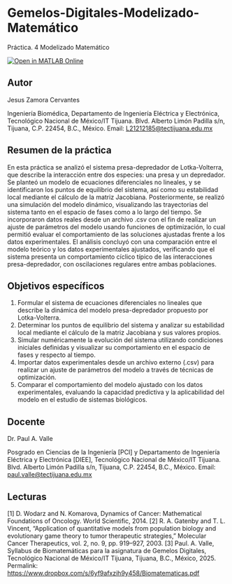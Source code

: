 # Gemelos-Digitales-Modelizado-Matemático
Práctica. 4 Modelizado Matemático

[![Open in MATLAB Online](https://www.mathworks.com/images/responsive/global/open-in-matlab-online.svg)](https://matlab.mathworks.com/open/github/v1?repo=JesusZamora14/Gemelos-Digitales-Modelizado-Matem-tico)

## Autor
Jesus Zamora Cervantes

Ingeniería Biomédica, Departamento de Ingeniería Eléctrica y Electrónica, Tecnológico Nacional de México/IT Tijuana. Blvd. Alberto Limón Padilla s/n, Tijuana, C.P. 22454, B.C., México. Email: L21212185@tectijuana.edu.mx

## Resumen de la práctica
En esta práctica se analizó el sistema presa-depredador de Lotka-Volterra, que describe la interacción entre dos especies: una presa y un depredador. Se planteó un modelo de ecuaciones diferenciales no lineales, y se identificaron los puntos de equilibrio del sistema, así como su estabilidad local mediante el cálculo de la matriz Jacobiana.
Posteriormente, se realizó una simulación del modelo dinámico, visualizando las trayectorias del sistema tanto en el espacio de fases como a lo largo del tiempo. Se incorporaron datos reales desde un archivo .csv con el fin de realizar un ajuste de parámetros del modelo usando funciones de optimización, lo cual permitió evaluar el comportamiento de las soluciones ajustadas frente a los datos experimentales.
El análisis concluyó con una comparación entre el modelo teórico y los datos experimentales ajustados, verificando que el sistema presenta un comportamiento cíclico típico de las interacciones presa-depredador, con oscilaciones regulares entre ambas poblaciones.

## Objetivos específicos
1. Formular el sistema de ecuaciones diferenciales no lineales que describe la dinámica del modelo presa-depredador propuesto por Lotka-Volterra.
2. Determinar los puntos de equilibrio del sistema y analizar su estabilidad local mediante el cálculo de la matriz Jacobiana y sus valores propios.
3. Simular numéricamente la evolución del sistema utilizando condiciones iniciales definidas y visualizar su comportamiento en el espacio de fases y respecto al tiempo.
4. Importar datos experimentales desde un archivo externo (.csv) para realizar un ajuste de parámetros del modelo a través de técnicas de optimización.
5. Comparar el comportamiento del modelo ajustado con los datos experimentales, evaluando la capacidad predictiva y la aplicabilidad del modelo en el estudio de sistemas biológicos.

## Docente
Dr. Paul A. Valle

Posgrado en Ciencias de la Ingeniería [PCI] y Departamento de Ingeniería Eléctrica y Electrónica [DIEE], Tecnológico Nacional de México/IT Tijuana. Blvd. Alberto Limón Padilla s/n, Tijuana, C.P. 22454, B.C., México. Email: paul.valle@tectijuana.edu.mx

## Lecturas
[1] D. Wodarz and N. Komarova, Dynamics of Cancer: Mathematical Foundations of Oncology. World Scientific, 2014.
[2] R. A. Gatenby and T. L. Vincent, “Application of quantitative models from population biology and evolutionary game theory to tumor therapeutic strategies,” Molecular Cancer Therapeutics, vol. 2, no. 9, pp. 919–927, 2003.
[3] Paul. A. Valle, Syllabus de Biomatemáticas para la asignatura de Gemelos Digitales, Tecnológico Nacional de México/IT Tijuana, Tijuana, B.C., México, 2025. Permalink: https://www.dropbox.com/s/6yf9afxzih9y458/Biomatematicas.pdf
